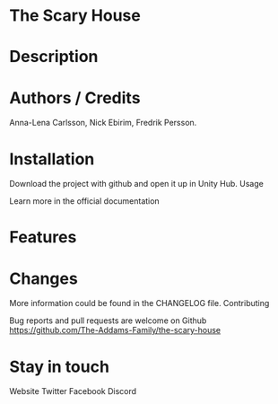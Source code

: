 # The Scary House


# Description


# Authors / Credits

Anna-Lena Carlsson, Nick Ebirim, Fredrik Persson.

#  Installation

Download the project with github and open it up in Unity Hub.
Usage

Learn more in the official documentation

# Features


# Changes

More information could be found in the CHANGELOG file.
Contributing

Bug reports and pull requests are welcome on Github https://github.com/The-Addams-Family/the-scary-house

# Stay in touch

Website Twitter Facebook Discord

